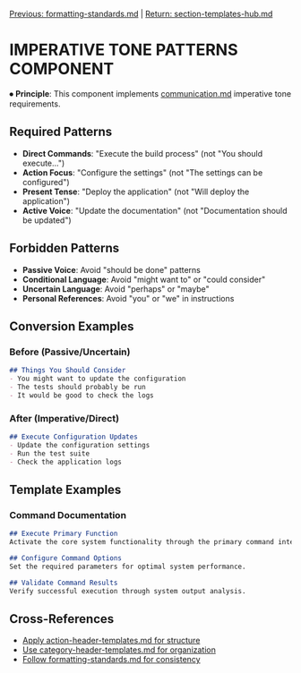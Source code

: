 
[Previous: formatting-standards.md](formatting-standards.md) | [Return: section-templates-hub.md](section-templates-hub.md)

# IMPERATIVE TONE PATTERNS COMPONENT

⏺ **Principle**: This component implements [communication.md](../../principles/communication.md) imperative tone requirements.

## Required Patterns
- **Direct Commands**: "Execute the build process" (not "You should execute...")
- **Action Focus**: "Configure the settings" (not "The settings can be configured")
- **Present Tense**: "Deploy the application" (not "Will deploy the application")
- **Active Voice**: "Update the documentation" (not "Documentation should be updated")

## Forbidden Patterns
- **Passive Voice**: Avoid "should be done" patterns
- **Conditional Language**: Avoid "might want to" or "could consider"
- **Uncertain Language**: Avoid "perhaps" or "maybe"
- **Personal References**: Avoid "you" or "we" in instructions

## Conversion Examples
### Before (Passive/Uncertain)
```markdown
## Things You Should Consider
- You might want to update the configuration
- The tests should probably be run
- It would be good to check the logs
```

### After (Imperative/Direct)
```markdown
## Execute Configuration Updates
- Update the configuration settings
- Run the test suite
- Check the application logs
```

## Template Examples
### Command Documentation
```markdown
## Execute Primary Function
Activate the core system functionality through the primary command interface.

## Configure Command Options
Set the required parameters for optimal system performance.

## Validate Command Results
Verify successful execution through system output analysis.
```

## Cross-References
- [Apply action-header-templates.md for structure](action-header-templates.md)
- [Use category-header-templates.md for organization](category-header-templates.md)
- [Follow formatting-standards.md for consistency](formatting-standards.md)
